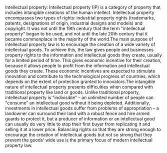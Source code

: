 Intellectual property: Intellectual property (IP) is a category of property that includes intangible creations of the human intellect. Intellectual property encompasses two types of rights: industrial property rights (trademarks, patents, designations of origin, industrial designs and models) and copyright. It was not until the 19th century that the term "intellectual property" began to be used, and not until the late 20th century that it became commonplace in the majority of the world.The main purpose of intellectual property law is to encourage the creation of a wide variety of intellectual goods. To achieve this, the law gives people and businesses property rights to the information and intellectual goods they create, usually for a limited period of time.  This gives economic incentive for their creation, because it allows people to profit from the information and intellectual goods they create. These economic incentives are expected to stimulate innovation and contribute to the technological progress of countries, which depends on the extent of protection granted to innovators.The intangible nature of intellectual property presents difficulties when compared with traditional property like land or goods.  Unlike traditional property, intellectual property is "indivisible" – an unlimited number of people can "consume" an intellectual good without it being depleted.  Additionally, investments in intellectual goods suffer from problems of appropriation – a landowner can surround their land with a robust fence and hire armed guards to protect it, but a producer of information or an intellectual good can usually do very little to stop their first buyer from replicating it and selling it at a lower price. Balancing rights so that they are strong enough to encourage the creation of intellectual goods but not so strong that they prevent the goods' wide use is the primary focus of modern intellectual property law.
